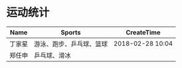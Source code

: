 # 运动统计
 Name | Sports  | CreateTime 
----|------|-----
 丁家星 | 游泳、跑步、乒乓球、篮球  | 2018-02-28 10:04
  郑任申 | 乒乓球、滑冰 |
 

